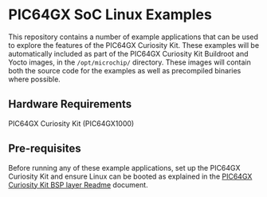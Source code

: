 # PIC64GX SoC Linux Examples

This repository contains a number of example applications that can be used to
explore the features of the PIC64GX Curiosity Kit.
These examples will be automatically included as part of the PIC64GX Curiosity
Kit Buildroot and Yocto images, in the `/opt/microchip/` directory.
These images will contain both the source code for the examples as well as
precompiled binaries where possible.

## Hardware Requirements

PIC64GX Curiosity Kit (PIC64GX1000)

## Pre-requisites

Before running any of these example applications, set up the PIC64GX Curiosity Kit and
ensure Linux can be booted as explained in the
[PIC64GX Curiosity  Kit BSP layer Readme][1] document.

[1]: https://github.com/pic64gx/meta-pic64gx-yocto-bsp/blob/pic64gx/README.md
